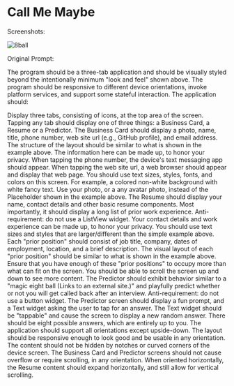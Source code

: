 # Call Me Maybe

Screenshots:

![8ball](https://raw.githubusercontent.com/pstumbaugh/PORTFOLIO-Web-Development-HTML5-CSS-Node.js-JavaScript-C-Cpp-Rust-Assembly-Language/main/Mobile%20Apps%20(in%20progress)/Call%20Me%20Maybe/EXAMPLES/magic%208ball%20tab.png)



Original Prompt:

The program should be a three-tab application and should be visually styled beyond the intentionally minimum "look and feel" shown above. The program should be responsive to different device orientations, invoke platform services, and support some stateful interaction. The application should:

Display three tabs, consisting of icons, at the top area of the screen.
Tapping any tab should display one of three things: a Business Card, a Resume or a Predictor.
The Business Card should display a photo, name, title, phone number, web site url (e.g., GitHub profile), and email address.
The structure of the layout should be similar to what is shown in the example above.
The information here can be made up, to honor your privacy.
When tapping the phone number, the device's text messaging app should appear.
When tapping the web site url, a web browser should appear and display that web page.
You should use text sizes, styles, fonts, and colors on this screen. For example, a colored non-white background with white fancy text.
Use your photo, or a any avatar photo, instead of the Placeholder shown in the example above.
The Resume should display your name, contact details and other basic resume components. Most importantly, it should display a long list of prior work experience.
Anti-requirement: do not use a ListView widget. 
Your contact details and work experience can be made up, to honor your privacy.
You should use text sizes and styles that are larger/different than the simple example above.
Each "prior position" should consist of job title, company, dates of employment, location, and a brief description.
The visual layout of each "prior position" should be similar to what is shown in the example above.
Ensure that you have enough of these "prior positions" to occupy more than what can fit on the screen.
You should be able to scroll the screen up and down to see more content.
The Predictor should exhibit behavior similar to a "magic eight ball (Links to an external site.)" and playfully predict whether or not you will get called back after an interview.
Anti-requirement: do not use a button widget.
The Predictor screen should display a fun prompt, and a Text widget asking the user to tap for an answer.
The Text widget should be "tappable" and cause the screen to display a new random answer.
There should be eight possible answers, which are entirely up to you.
The application should support all orientations except upside-down.
The layout should be responsive enough to look good and be usable in any orientation.
The content should not be hidden by notches or curved corners of the device screen.
The Business Card and Predictor screens should not cause overflow or require scrolling, in any orientation.
When oriented horizontally, the Resume content should expand horizontally, and still allow for vertical scrolling.

